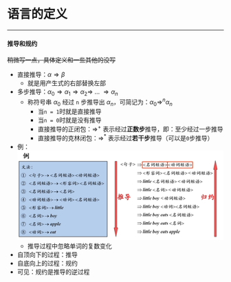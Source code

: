# 语言的定义

---

#### 推导和规约
~~稍微写一点，具体定义和一些其他的没写~~
- 直接推导：$\alpha \Rightarrow\beta$
	- 就是用产生式的右部替换左部
- 多步推导：$\alpha_0\Rightarrow\alpha_1\Rightarrow\alpha_2\Rightarrow\; ...\;\Rightarrow\alpha_n$
	- 称符号串 $\alpha_0$ 经过 `n` 步推导出 $\alpha_n$，可简记为：$\alpha_0\Rightarrow^n\alpha_n$ 
		- 当`n = 1`时就是直接推导
		- 当`n = 0`时就是没有推导
		- 直接推导的正闭包：$\Rightarrow^+$ 表示经过**正数步**推导，即：至少经过一步推导
		- 直接推导的克林闭包：$\Rightarrow^*$ 表示经过**若干步**推导（可以是`0`步推导）
- 例：![](assets/Pasted%20image%2020241104205735.png)
	- 推导过程中忽略单词的复数变化
- 自顶向下的过程：推导
- 自底向上的过程：规约
- 可见：规约是推导的逆过程
